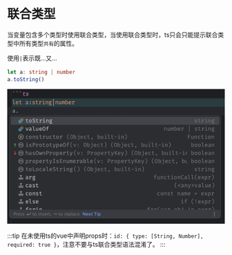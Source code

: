 # 联合类型

当变量包含多个类型时使用联合类型，当使用联合类型时，ts只会只能提示联合类型中所有类型`共有`的属性。

使用`|`表示既...又...

```ts
let a: string | number
a.toString()
```

![img.png](/imgs/typescript/union-types.png)

:::tip
在未使用ts的vue中声明props时：`id: { type: [String, Number], required: true }`，注意不要与ts联合类型语法混淆了。
:::


